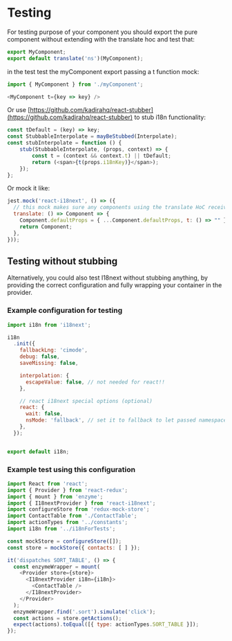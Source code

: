 # Testing

For testing purpose of your component you should export the pure component without extending with the translate hoc and test that:

```js
export MyComponent;
export default translate('ns')(MyComponent);
```

in the test test the myComponent export passing a t function mock:

```js
import { MyComponent } from './myComponent';

<MyComponent t={key => key} />
```

Or use [https://github.com/kadirahq/react-stubber](https://github.com/kadirahq/react-stubber) to stub i18n functionality:

```js
const tDefault = (key) => key;
const StubbableInterpolate = mayBeStubbed(Interpolate);
const stubInterpolate = function () {
    stub(StubbableInterpolate, (props, context) => {
        const t = (context && context.t) || tDefault;
        return (<span>{t(props.i18nKey)}</span>);
    });
};
```

Or mock it like:

```js
jest.mock('react-i18next', () => ({
  // this mock makes sure any components using the translate HoC receive the t function as a prop
  translate: () => Component => {
    Component.defaultProps = { ...Component.defaultProps, t: () => "" };
    return Component;
  },
}));
```

## Testing without stubbing

Alternatively, you could also test I18next without stubbing anything, by providing the correct configuration and fully wrapping your container in the provider.

### Example configuration for testing

```javascript
import i18n from 'i18next';

i18n
  .init({
    fallbackLng: 'cimode',
    debug: false,
    saveMissing: false,

    interpolation: {
      escapeValue: false, // not needed for react!!
    },

    // react i18next special options (optional)
    react: {
      wait: false,
      nsMode: 'fallback', // set it to fallback to let passed namespaces to translated hoc act as fallbacks
    },
  });


export default i18n;
```

### Example test using this configuration

```javascript
import React from 'react';
import { Provider } from 'react-redux';
import { mount } from 'enzyme';
import { I18nextProvider } from 'react-i18next';
import configureStore from 'redux-mock-store';
import ContactTable from './ContactTable';
import actionTypes from '../constants';
import i18n from '../i18nForTests';

const mockStore = configureStore([]);
const store = mockStore({ contacts: [ ] });

it('dispatches SORT_TABLE', () => {
  const enzymeWrapper = mount(
    <Provider store={store}>
      <I18nextProvider i18n={i18n}>
        <ContactTable />
      </I18nextProvider>
    </Provider>
  );
  enzymeWrapper.find('.sort').simulate('click');
  const actions = store.getActions();
  expect(actions).toEqual([{ type: actionTypes.SORT_TABLE }]);
});
```



